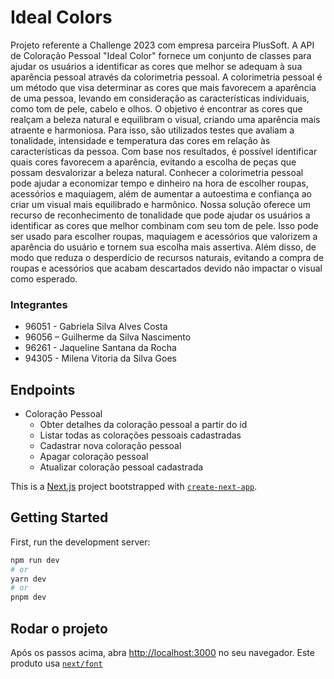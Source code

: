 
# Ideal Colors

Projeto referente a Challenge 2023 com empresa parceira PlusSoft. 
A API de Coloração Pessoal "Ideal Color" fornece um conjunto de classes para ajudar os usuários a identificar as cores que melhor se adequam à sua aparência pessoal através da colorimetria pessoal.
A colorimetria pessoal é um método que visa determinar as cores que mais favorecem a aparência de uma pessoa, levando em consideração as características individuais, como tom de pele, cabelo e olhos. O objetivo é encontrar as cores que realçam a beleza natural e equilibram o visual, criando uma aparência mais atraente e harmoniosa. Para isso, são utilizados testes que avaliam a tonalidade, intensidade e temperatura das cores em relação às características da pessoa. Com base nos resultados, é possível identificar quais cores favorecem a aparência, evitando a escolha de peças que possam desvalorizar a beleza natural. Conhecer a colorimetria pessoal pode ajudar a economizar tempo e dinheiro na hora de escolher roupas, acessórios e maquiagem, além de aumentar a autoestima e confiança ao criar um visual mais equilibrado e harmônico.
Nossa solução oferece um recurso de reconhecimento de tonalidade que pode ajudar os usuários a identificar as cores que melhor combinam com seu tom de pele. Isso pode ser usado para escolher roupas, maquiagem e acessórios que valorizem a aparência do usuário e tornem sua escolha mais assertiva.
Além disso, de modo que reduza o desperdício de recursos naturais, evitando a compra de roupas e acessórios que acabam descartados devido não impactar o visual como esperado.

<h3>Integrantes</h3>
<ul>
  <li>96051 - Gabriela Silva Alves Costa</li>
  <li>96056 – Guilherme da Silva Nascimento</li>
  <li>96261 - Jaqueline Santana da Rocha</li>
  <li>94305 - Milena Vitoria da Silva Goes</li>
</ul>

## Endpoints

- Coloração Pessoal
    - Obter detalhes da coloração pessoal a partir do id
    - Listar todas as colorações pessoais cadastradas
    - Cadastrar nova coloração pessoal
    - Apagar coloração pessoal
    - Atualizar coloração pessoal cadastrada

This is a [Next.js](https://nextjs.org/) project bootstrapped with [`create-next-app`](https://github.com/vercel/next.js/tree/canary/packages/create-next-app).

## Getting Started

First, run the development server:

```bash
npm run dev
# or
yarn dev
# or
pnpm dev
```

## Rodar o projeto
Após os passos acima, abra [http://localhost:3000](http://localhost:3000) no seu navegador.
Este produto usa [`next/font`](https://nextjs.org/docs/basic-features/font-optimization)


